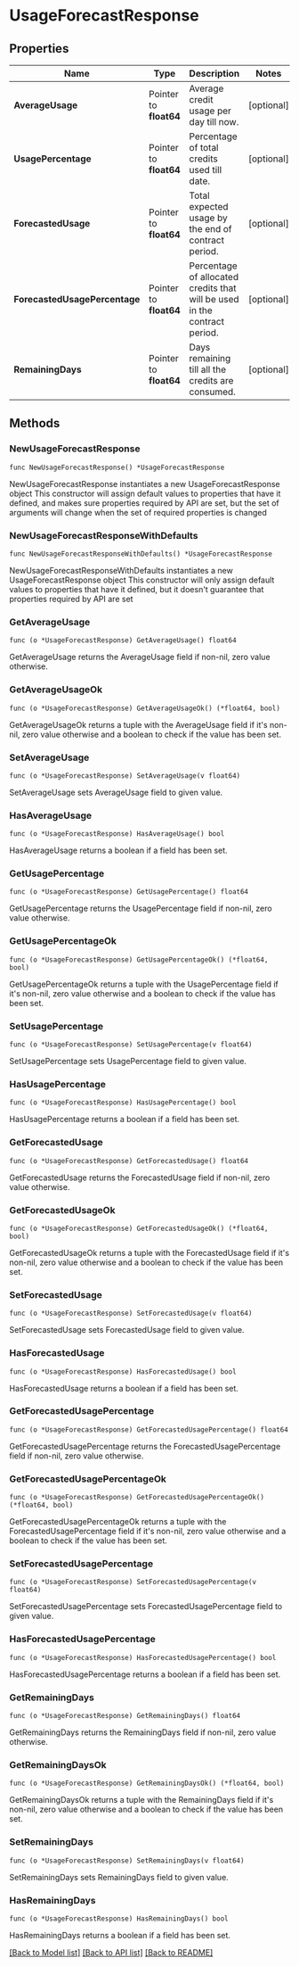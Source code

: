 # UsageForecastResponse

## Properties

Name | Type | Description | Notes
------------ | ------------- | ------------- | -------------
**AverageUsage** | Pointer to **float64** | Average credit usage per day till now. | [optional] 
**UsagePercentage** | Pointer to **float64** | Percentage of total credits used till date. | [optional] 
**ForecastedUsage** | Pointer to **float64** | Total expected usage by the end of contract period. | [optional] 
**ForecastedUsagePercentage** | Pointer to **float64** | Percentage of allocated credits that will be used in the contract period. | [optional] 
**RemainingDays** | Pointer to **float64** | Days remaining till all the credits are consumed. | [optional] 

## Methods

### NewUsageForecastResponse

`func NewUsageForecastResponse() *UsageForecastResponse`

NewUsageForecastResponse instantiates a new UsageForecastResponse object
This constructor will assign default values to properties that have it defined,
and makes sure properties required by API are set, but the set of arguments
will change when the set of required properties is changed

### NewUsageForecastResponseWithDefaults

`func NewUsageForecastResponseWithDefaults() *UsageForecastResponse`

NewUsageForecastResponseWithDefaults instantiates a new UsageForecastResponse object
This constructor will only assign default values to properties that have it defined,
but it doesn't guarantee that properties required by API are set

### GetAverageUsage

`func (o *UsageForecastResponse) GetAverageUsage() float64`

GetAverageUsage returns the AverageUsage field if non-nil, zero value otherwise.

### GetAverageUsageOk

`func (o *UsageForecastResponse) GetAverageUsageOk() (*float64, bool)`

GetAverageUsageOk returns a tuple with the AverageUsage field if it's non-nil, zero value otherwise
and a boolean to check if the value has been set.

### SetAverageUsage

`func (o *UsageForecastResponse) SetAverageUsage(v float64)`

SetAverageUsage sets AverageUsage field to given value.

### HasAverageUsage

`func (o *UsageForecastResponse) HasAverageUsage() bool`

HasAverageUsage returns a boolean if a field has been set.

### GetUsagePercentage

`func (o *UsageForecastResponse) GetUsagePercentage() float64`

GetUsagePercentage returns the UsagePercentage field if non-nil, zero value otherwise.

### GetUsagePercentageOk

`func (o *UsageForecastResponse) GetUsagePercentageOk() (*float64, bool)`

GetUsagePercentageOk returns a tuple with the UsagePercentage field if it's non-nil, zero value otherwise
and a boolean to check if the value has been set.

### SetUsagePercentage

`func (o *UsageForecastResponse) SetUsagePercentage(v float64)`

SetUsagePercentage sets UsagePercentage field to given value.

### HasUsagePercentage

`func (o *UsageForecastResponse) HasUsagePercentage() bool`

HasUsagePercentage returns a boolean if a field has been set.

### GetForecastedUsage

`func (o *UsageForecastResponse) GetForecastedUsage() float64`

GetForecastedUsage returns the ForecastedUsage field if non-nil, zero value otherwise.

### GetForecastedUsageOk

`func (o *UsageForecastResponse) GetForecastedUsageOk() (*float64, bool)`

GetForecastedUsageOk returns a tuple with the ForecastedUsage field if it's non-nil, zero value otherwise
and a boolean to check if the value has been set.

### SetForecastedUsage

`func (o *UsageForecastResponse) SetForecastedUsage(v float64)`

SetForecastedUsage sets ForecastedUsage field to given value.

### HasForecastedUsage

`func (o *UsageForecastResponse) HasForecastedUsage() bool`

HasForecastedUsage returns a boolean if a field has been set.

### GetForecastedUsagePercentage

`func (o *UsageForecastResponse) GetForecastedUsagePercentage() float64`

GetForecastedUsagePercentage returns the ForecastedUsagePercentage field if non-nil, zero value otherwise.

### GetForecastedUsagePercentageOk

`func (o *UsageForecastResponse) GetForecastedUsagePercentageOk() (*float64, bool)`

GetForecastedUsagePercentageOk returns a tuple with the ForecastedUsagePercentage field if it's non-nil, zero value otherwise
and a boolean to check if the value has been set.

### SetForecastedUsagePercentage

`func (o *UsageForecastResponse) SetForecastedUsagePercentage(v float64)`

SetForecastedUsagePercentage sets ForecastedUsagePercentage field to given value.

### HasForecastedUsagePercentage

`func (o *UsageForecastResponse) HasForecastedUsagePercentage() bool`

HasForecastedUsagePercentage returns a boolean if a field has been set.

### GetRemainingDays

`func (o *UsageForecastResponse) GetRemainingDays() float64`

GetRemainingDays returns the RemainingDays field if non-nil, zero value otherwise.

### GetRemainingDaysOk

`func (o *UsageForecastResponse) GetRemainingDaysOk() (*float64, bool)`

GetRemainingDaysOk returns a tuple with the RemainingDays field if it's non-nil, zero value otherwise
and a boolean to check if the value has been set.

### SetRemainingDays

`func (o *UsageForecastResponse) SetRemainingDays(v float64)`

SetRemainingDays sets RemainingDays field to given value.

### HasRemainingDays

`func (o *UsageForecastResponse) HasRemainingDays() bool`

HasRemainingDays returns a boolean if a field has been set.


[[Back to Model list]](../README.md#documentation-for-models) [[Back to API list]](../README.md#documentation-for-api-endpoints) [[Back to README]](../README.md)


